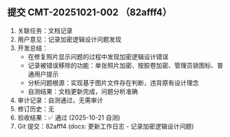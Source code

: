## 提交 CMT-20251021-002 （82afff4）
1. 关联任务：文档记录
2. 用户意见：记录加密逻辑设计问题发现
3. 开发总结：
   - 在修复照片显示问题的过程中发现加密逻辑设计错误
   - 记录被错误移除的功能：单张照片加密、按胶卷加密、管理员锁图标、普通用户提示
   - 分析问题根源：实现基于图片文件存在判断，违背原有设计理念
   - 自测结果：文档更新完成，问题分析准确
4. 审计记录：自测通过，无需审计
5. 修订历史：无
6. 验收结果：✅ 通过 (2025-10-21 自测)
7. Git 提交：82afff4 (docs: 更新工作日志 - 记录加密逻辑设计问题)
